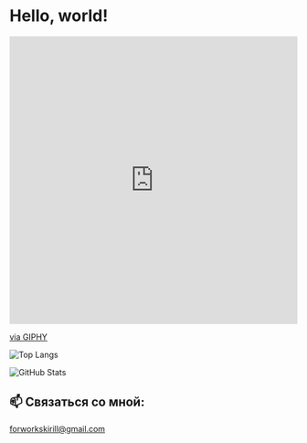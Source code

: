 # Hello, world!

<div style="width:100%;height:0;padding-bottom:100%;position:relative;"><iframe src="https://giphy.com/embed/QDjpIL6oNCVZ4qzGs7" width="100%" height="100%" style="position:absolute" frameBorder="0" class="giphy-embed" allowFullScreen></iframe></div><p><a href="https://giphy.com/gifs/pudgypenguins-work-computer-working-QDjpIL6oNCVZ4qzGs7">via GIPHY</a></p>


![Top Langs](https://github-readme-stats.vercel.app/api/top-langs/?username=YOUR_GITHUB_USERNAME&layout=compact&hide_title=true&theme=radical)

![GitHub Stats](https://github-readme-stats.vercel.app/api?username=fckngawsm&show_icons=true&theme=radical)

## 📫 Связаться со мной:
[forworkskirill@gmail.com](mailto:forworkskirill@gmail.com)
